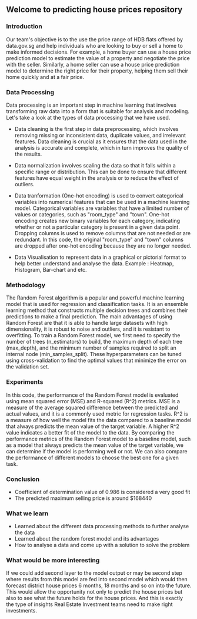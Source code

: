## Welcome to predicting house prices repository

### Introduction 
Our team's objective is to the use the price range of HDB flats offered by data.gov.sg and  help individuals who are looking to buy or sell a home to make informed decisions. For example, a home buyer can use a house price prediction model to estimate the value of a property and negotiate the price with the seller. Similarly, a home seller can use a house price prediction model to determine the right price for their property, helping them sell their home quickly and at a fair price.


### Data Processing
Data processing is an important step in machine learning that involves transforming raw data into a form that is suitable for analysis and modeling. Let's take a look at the types of data processing that we have used.

- Data cleaning is the first step in data preprocessing, which involves removing missing or inconsistent data, duplicate values, and irrelevant features. Data cleaning is crucial as it ensures that the data used in the analysis is accurate and complete, which in turn improves the quality of the results.

- Data normalization involves scaling the data so that it falls within a specific range or distribution. This can be done to ensure that different features have equal weight in the analysis or to reduce the effect of outliers.

- Data tranformation (One-hot encoding) is used to convert categorical variables into numerical features that can be used in a machine learning model. Categorical variables are variables that have a limited number of values or categories, such as "room_type" and "town". One-hot encoding creates new binary variables for each category, indicating whether or not a particular category is present in a given data point. Dropping columns is used to remove columns that are not needed or are redundant. In this code, the original "room_type" and "town" columns are dropped after one-hot encoding because they are no longer needed.

- Data Visualisation to represent data in a graphical or pictorial format to help better understand and analyse the data. Example : Heatmap, Histogram, Bar-chart and etc.

### Methodology

The Random Forest algorithm is a popular and powerful machine learning model that is used for regression and classification tasks. It is an ensemble learning method that constructs multiple decision trees and combines their predictions to make a final prediction. The main advantages of using Random Forest are that it is able to handle large datasets with high dimensionality, it is robust to noise and outliers, and it is resistant to overfitting.
To train a Random Forest model, we first need to specify the number of trees (n_estimators) to build, the maximum depth of each tree (max_depth), and the minimum number of samples required to split an internal node (min_samples_split). These hyperparameters can be tuned using cross-validation to find the optimal values that minimize the error on the validation set.

### Experiments 

In this code, the performance of the Random Forest model is evaluated using mean squared error (MSE) and R-squared (R^2) metrics. MSE is a measure of the average squared difference between the predicted and actual values, and it is a commonly used metric for regression tasks. R^2 is a measure of how well the model fits the data compared to a baseline model that always predicts the mean value of the target variable. A higher R^2 value indicates a better fit of the model to the data.
By comparing the performance metrics of the Random Forest model to a baseline model, such as a model that always predicts the mean value of the target variable, we can determine if the model is performing well or not. We can also compare the performance of different models to choose the best one for a given task.

### Conclusion

- Coefficient of determination value of 0.986 is considered a very good fit
- The predicted maximum selling price is around $168440

### What we learn

- Learned about the different data processing methods to further analyse the data
- Learned about the random forest model and its advantages
- How to analyse a data and come up with a solution to solve the problem

### What would be more interesting 

If we could add second layer to the model output or may be second step where results from this model are fed into second model which would then forecast district house prices 6 months, 18 months and so on into the future. This would allow the opportunity not only to predict the house prices but also to see what the future holds for the house prices. And this is exactly the type of insights Real Estate Investment teams need to make right investments.






